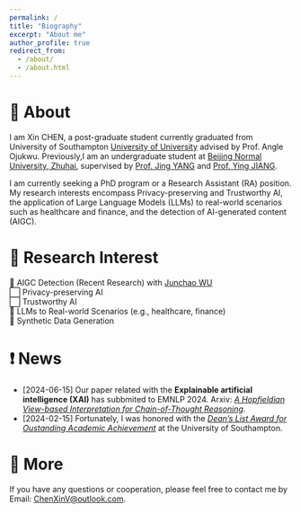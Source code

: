 ```yaml
---
permalink: /
title: "Biography"
excerpt: "About me"
author_profile: true
redirect_from: 
  - /about/
  - /about.html
---
```


👋 About
======
I am Xin CHEN, a post-graduate student currently graduated from University of Southampton [University of University](https://www.southampton.ac.uk/) advised by Prof. Angle Ojukwu. Previously,I am an undergraduate student at [Beijing Normal University, Zhuhai](https://english.bnuz.edu.cn/), supervised by [Prof. Jing YANG](https://rsgyy.bnu.edu.cn/yjjg/yykxyjzx/rcdw2/97903.html) and [Prof. Ying JIANG](https://rsgyy.bnu.edu.cn/yjjg/glcxyjzx/glcxyjzxrcdw/97671.html). 

I am currently seeking a PhD program or a Research Assistant (RA) position. My research interests encompass Privacy-preserving and Trustworthy AI, the application of Large Language Models (LLMs) to real-world scenarios such as healthcare and finance, and the detection of AI-generated content (AIGC).

🌟 Research Interest
======
🔳 AIGC Detection (Recent Research) with [Junchao WU](https://github.com/junchaoIU)  
⬜️ Privacy-preserving AI  
⬜️ Trustworthy AI  
🔳 LLMs to Real-world Scenarios (e.g., healthcare, finance)  
🔳 Synthetic Data Generation  

❗️ News
======
- [2024-06-15] Our paper related with the **Explainable artificial intelligence (XAI)** has subbmited to EMNLP 2024. Arxiv: *[A Hopfieldian View-based Interpretation for Chain-of-Thought Reasoning](https://arxiv.org/abs/2406.12255)*. 
- [2024-02-15] Fortunately, I was honored with the *[Dean’s List Award for Oustanding Academic Achievement](https://chen-x666.github.io/portfolio/)* at the University of Southampton. 

📧 More
======
If you have any questions or cooperation, please feel free to contact me by Email: ChenXinV@outlook.com.
